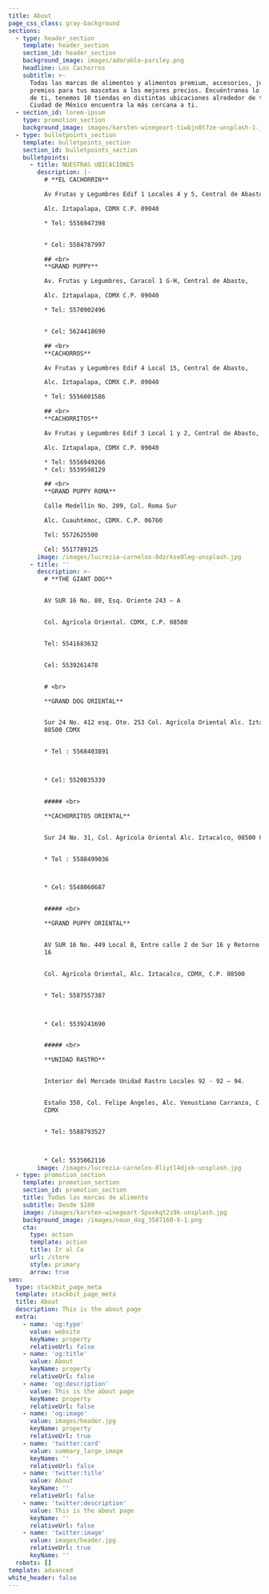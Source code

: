 ```yaml
---
title: About
page_css_class: gray-background
sections:
  - type: header_section
    template: header_section
    section_id: header_section
    background_image: images/adorable-parsley.png
    headline: Los Cachorros
    subtitle: >-
      Todas las marcas de alimentos y alimentos premium, accesorios, juguetes y
      premios para tus mascotas a los mejores precios. Encuéntranos lo más cerca
      de ti, tenemos 10 tiendas en distintas ubicaciones alrededor de toda la
      Ciudad de México encuentra la más cercana a ti.
  - section_id: lorem-ipsum
    type: promotion_section
    background_image: images/karsten-winegeart-tiwbjn8t7ze-unsplash-1.jpg
  - type: bulletpoints_section
    template: bulletpoints_section
    section_id: bulletpoints_section
    bulletpoints:
      - title: NUESTRAS UBICACIONES
        description: |-
          # **EL CACHORRIN**

          Av Frutas y Legumbres Edif 1 Locales 4 y 5, Central de Abasto,

          Alc. Iztapalapa, CDMX C.P. 09040

          * Tel: 5556947398


          * Cel: 5584787997

          ## <br>   
          **GRAND PUPPY**

          Av. Frutas y Legumbres, Caracol 1 G-H, Central de Abasto,

          Alc. Iztapalapa, CDMX C.P. 09040

          * Tel: 5570902496


          * Cel: 5624418690

          ## <br>  
          **CACHORROS**

          Av Frutas y Legumbres Edif 4 Local 15, Central de Abasto,

          Alc. Iztapalapa, CDMX C.P. 09040

          * Tel: 5556001586

          ## <br>   
          **CACHORRITOS**

          Av Frutas y Legumbres Edif 3 Local 1 y 2, Central de Abasto,

          Alc. Iztapalapa, CDMX C.P. 09040

          * Tel: 5556949266
          * Cel: 5539598129

          ## <br>   
          **GRAND PUPPY ROMA**

          Calle Medellín No. 209, Col. Roma Sur

          Alc. Cuauhtémoc, CDMX. C.P. 06760

          Tel: 5572625500

          Cel: 5517789125
        image: /images/lucrezia-carnelos-8dzrkse0leg-unsplash.jpg
      - title: ''
        description: >-
          # **THE GIANT DOG**


          AV SUR 16 No. 80, Esq. Oriente 243 – A


          Col. Agrícola Oriental. CDMX, C.P. 08500


          Tel: 5541683632


          Cel: 5539261478


          # <br>   

          **GRAND DOG ORIENTAL**


          Sur 24 No. 412 esq. Ote. 253 Col. Agrícola Oriental Alc. Iztacalco,
          08500 CDMX


          * Tel : 5568403891



          * Cel: 5520835339


          ##### <br>   

          **CACHORRITOS ORIENTAL**


          Sur 24 No. 31, Col. Agrícola Oriental Alc. Iztacalco, 08500 CDMX


          * Tel : 5588499036



          * Cel: 5548060687


          ##### <br>   

          **GRAND PUPPY ORIENTAL**


          AV SUR 16 No. 449 Local B, Entre calle 2 de Sur 16 y Retorno 3 de Sur
          16


          Col. Agrícola Oriental, Alc. Iztacalco, CDMX, C.P. 08500


          * Tel: 5587557387



          * Cel: 5539241690


          ##### <br>  

          **UNIDAD RASTRO**


          Interior del Mercado Unidad Rastro Locales 92 - 92 – 94.


          Estaño 350, Col. Felipe Ángeles, Alc. Venustiano Carranza, C.P. 15310
          CDMX


          * Tel: 5588793527



          * Cel: 5535062116
        image: /images/lucrezia-carnelos-0liytl4djxk-unsplash.jpg
  - type: promotion_section
    template: promotion_section
    section_id: promotion_section
    title: Todas las marcas de alimento
    subtitle: Desde $180
    image: /images/karsten-winegeart-5pvxkqt2s9k-unsplash.jpg
    background_image: /images/noun_dog_3587160-6-1.png
    cta:
      type: action
      template: action
      title: Ir al Ca
      url: /store
      style: primary
      arrow: true
seo:
  type: stackbit_page_meta
  template: stackbit_page_meta
  title: About
  description: This is the about page
  extra:
    - name: 'og:type'
      value: website
      keyName: property
      relativeUrl: false
    - name: 'og:title'
      value: About
      keyName: property
      relativeUrl: false
    - name: 'og:description'
      value: This is the about page
      keyName: property
      relativeUrl: false
    - name: 'og:image'
      value: images/header.jpg
      keyName: property
      relativeUrl: true
    - name: 'twitter:card'
      value: summary_large_image
      keyName: ''
      relativeUrl: false
    - name: 'twitter:title'
      value: About
      keyName: ''
      relativeUrl: false
    - name: 'twitter:description'
      value: This is the about page
      keyName: ''
      relativeUrl: false
    - name: 'twitter:image'
      value: images/header.jpg
      relativeUrl: true
      keyName: ''
  robots: []
template: advanced
white_header: false
---
```

